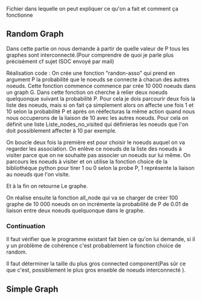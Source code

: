 Fichier dans lequelle on peut expliquer ce qu'on a fait et comment ça fonctionne

## Random Graph
Dans cette partie on nous demande à partir de quelle valeur de P tous les graphes sont interconnecté.(Pour comprendre de quoi je parle plus précisément cf sujet ISOC envoyé par mail)

Réalisation code : 
On crée une fonction "randon-asso" qui prend en argument P la probabilité que le noeuds se connecte à chacun des autres  noeuds. 
Cette fonction commence commence par crée 10 000 noeuds dans un graph G. 
Dans cette fonction on cherche à relier deux noeuds quelquonque suivant la probabilité P. Pour cela je dois parcourir deux fois la liste des noeuds, mais si on fait ça simplement alors on affecte une fois 1 et 10 selon la probabilité P et après on rééfecturas la même action quand nous nous occuperons de la liaison de 10 avec les autres noeuds.
Pour cela on définit une liste Liste_nodes_no_visited qui définieras les noeuds que l'on doit possiblement affecter à 10 par exemple. 

On boucle deux fois la première est pour choisir le noeuds auquel on va regarder les association.
On enlève ce noeuds de la liste des noeuds à visiter parce que on ne souhaite pas associer un noeuds sur lui même.
On parcours les noeuds à visiter et on utilise la fonction choice de la bibliothéque python pour tirer 1 ou 0 selon la probe P, 1 représente la liaison au noeuds que l'on visite.

Et à la fin on retourne Le graphe.

On réalise ensuite la fonction all_node qui va se charger de créer 100 graphe de 10 000 noeuds on on incrémente la probabilité de P de 0.01 de liaison entre deux noeuds quelquonque dans le graphe.

### Continuation
Il faut vérifier que le programme existant fait bien ce qu'on lui demande, si il y un problème de cohérence c'est probablement la fonction choice de random.

Il faut déterminer la taille du plus gros connected component(Pas sûr ce que c'est, possiblement le plus gros enseble de noeuds interconnecté ).

## Simple Graph

